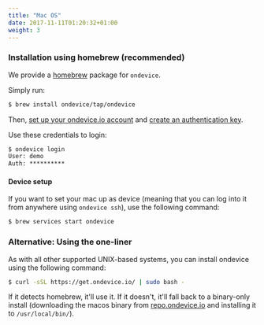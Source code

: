 ```yaml
---
title: "Mac OS"
date: 2017-11-11T01:20:32+01:00
weight: 3
---
```


### Installation using homebrew (recommended)

We provide a [homebrew][homebrew] package for `ondevice`.

Simply run:

```txt
$ brew install ondevice/tap/ondevice
```

Then, [set up your ondevice.io account](//my.ondevice.io/signup) and
[create an authentication key](//my.ondevice.io/me/keys).

Use these credentials to login:

```txt
$ ondevice login
User: demo
Auth: **********
```


#### Device setup

If you want to set your mac up as device (meaning that you can log into it from
anywhere using `ondevice ssh`), use the following command:

```txt
$ brew services start ondevice
```


### Alternative: Using the one-liner

As with all other supported UNIX-based systems, you can install ondevice using
the following command:

```sh
$ curl -sSL https://get.ondevice.io/ | sudo bash -
```

If it detects homebrew, it'll use it. If it doesn't, it'll fall back to a
binary-only install (downloading the macos binary from
[repo.ondevice.io](//repo.ondevice.io/client/current/macos/) and installing it
to `/usr/local/bin/`).



[homebrew]: //brew.sh/
